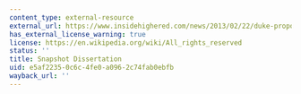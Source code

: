 ```yaml
---
content_type: external-resource
external_url: https://www.insidehighered.com/news/2013/02/22/duke-proposes-mandatory-short-video-pitch-accompany-dissertations
has_external_license_warning: true
license: https://en.wikipedia.org/wiki/All_rights_reserved
status: ''
title: Snapshot Dissertation
uid: e5af2235-0c6c-4fe0-a096-2c74fab0ebfb
wayback_url: ''
---
```

